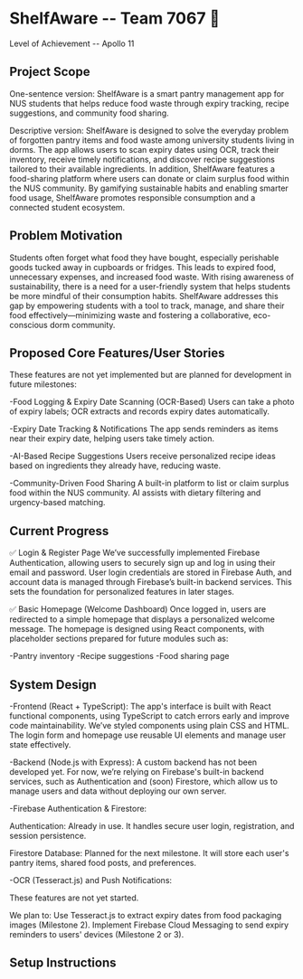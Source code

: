 # ShelfAware -- Team 7067 👋
Level of Achievement -- Apollo 11

## Project Scope
One-sentence version:
ShelfAware is a smart pantry management app for NUS students that helps reduce food waste through expiry tracking, recipe suggestions, and community food sharing.

Descriptive version:
ShelfAware is designed to solve the everyday problem of forgotten pantry items and food waste among university students living in dorms. The app allows users to scan expiry dates using OCR, track their inventory, receive timely notifications, and discover recipe suggestions tailored to their available ingredients. In addition, ShelfAware features a food-sharing platform where users can donate or claim surplus food within the NUS community. By gamifying sustainable habits and enabling smarter food usage, ShelfAware promotes responsible consumption and a connected student ecosystem.
## Problem Motivation
Students often forget what food they have  bought, especially perishable goods tucked away in cupboards or fridges. This leads to expired food, unnecessary expenses, and increased food waste. With rising awareness of sustainability, there is a need for a user-friendly system that helps students be more mindful of their consumption habits. ShelfAware addresses this gap by empowering students with a tool to track, manage, and share their food effectively—minimizing waste and fostering a collaborative, eco-conscious dorm community. 
## Proposed Core Features/User Stories

These features are not yet implemented but are planned for development in future milestones: 

-Food Logging & Expiry Date Scanning (OCR-Based)
Users can take a photo of expiry labels; OCR extracts and records expiry dates automatically.

-Expiry Date Tracking & Notifications
The app sends reminders as items near their expiry date, helping users take timely action.

-AI-Based Recipe Suggestions
Users receive personalized recipe ideas based on ingredients they already have, reducing waste.

-Community-Driven Food Sharing
A built-in platform to list or claim surplus food within the NUS community. AI assists with dietary filtering and urgency-based matching.


## Current Progress 

✅ Login & Register Page
We’ve successfully implemented Firebase Authentication, allowing users to securely sign up and log in using their email and password. User login credentials are stored in Firebase Auth, and account data is managed through Firebase’s built-in backend services. This sets the foundation for personalized features in later stages.

✅ Basic Homepage (Welcome Dashboard)
Once logged in, users are redirected to a simple homepage that displays a personalized welcome message. The homepage is designed using React components, with placeholder sections prepared for future modules such as:

-Pantry inventory
-Recipe suggestions
-Food sharing page

## System Design

-Frontend (React + TypeScript):
The app's interface is built with React functional components, using TypeScript to catch errors early and improve code maintainability. We’ve styled components using plain CSS and HTML. The login form and homepage use reusable UI elements and manage user state effectively.

-Backend (Node.js with Express):
A custom backend has not been developed yet. For now, we’re relying on Firebase's built-in backend services, such as Authentication and (soon) Firestore, which allow us to manage users and data without deploying our own server.

-Firebase Authentication & Firestore:

Authentication: Already in use. It handles secure user login, registration, and session persistence.

Firestore Database: Planned for the next milestone. It will store each user's pantry items, shared food posts, and preferences.

-OCR (Tesseract.js) and Push Notifications:

These features are not yet started. 

We plan to:
Use Tesseract.js to extract expiry dates from food packaging images (Milestone 2).
Implement Firebase Cloud Messaging to send expiry reminders to users' devices (Milestone 2 or 3).


## Setup Instructions 
